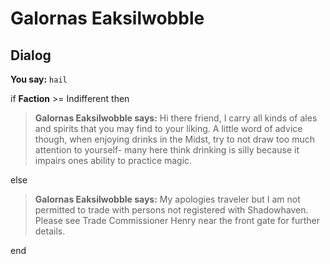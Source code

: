 # Galornas Eaksilwobble


## Dialog

**You say:** `hail`



if **Faction** >= Indifferent then



>**Galornas Eaksilwobble says:** Hi there friend, I carry all kinds of ales and spirits that you may find to your liking.  A little word of advice though, when enjoying drinks in the Midst, try to not draw too much attention to yourself- many here think drinking is silly because it impairs ones ability to practice magic.


else



>**Galornas Eaksilwobble says:** My apologies traveler but I am not permitted to trade with persons not registered with Shadowhaven. Please see Trade Commissioner Henry near the front gate for further details.

end
